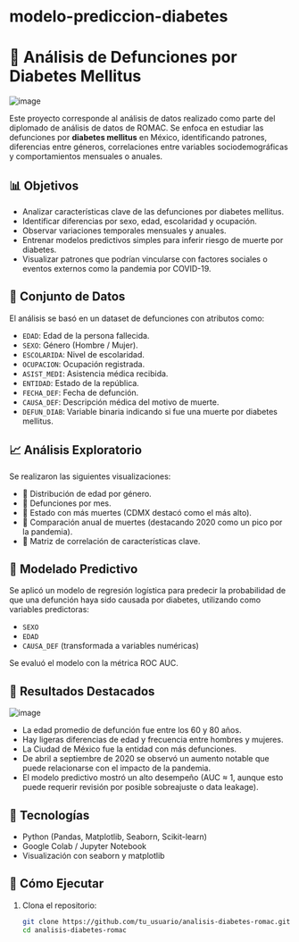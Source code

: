 # modelo-prediccion-diabetes
# 🧬 Análisis de Defunciones por Diabetes Mellitus
![image](https://github.com/user-attachments/assets/87d4fe82-6aec-4996-90d9-3588096d7958)

Este proyecto corresponde al análisis de datos realizado como parte del diplomado de análisis de datos de ROMAC. Se enfoca en estudiar las defunciones por **diabetes mellitus** en México, identificando patrones, diferencias entre géneros, correlaciones entre variables sociodemográficas y comportamientos mensuales o anuales.

## 📊 Objetivos

- Analizar características clave de las defunciones por diabetes mellitus.
- Identificar diferencias por sexo, edad, escolaridad y ocupación.
- Observar variaciones temporales mensuales y anuales.
- Entrenar modelos predictivos simples para inferir riesgo de muerte por diabetes.
- Visualizar patrones que podrían vincularse con factores sociales o eventos externos como la pandemia por COVID-19.

## 🧾 Conjunto de Datos

El análisis se basó en un dataset de defunciones con atributos como:

- `EDAD`: Edad de la persona fallecida.
- `SEXO`: Género (Hombre / Mujer).
- `ESCOLARIDA`: Nivel de escolaridad.
- `OCUPACION`: Ocupación registrada.
- `ASIST_MEDI`: Asistencia médica recibida.
- `ENTIDAD`: Estado de la república.
- `FECHA_DEF`: Fecha de defunción.
- `CAUSA_DEF`: Descripción médica del motivo de muerte.
- `DEFUN_DIAB`: Variable binaria indicando si fue una muerte por diabetes mellitus.

## 📈 Análisis Exploratorio

Se realizaron las siguientes visualizaciones:

- 📌 Distribución de edad por género.
- 📌 Defunciones por mes.
- 📌 Estado con más muertes (CDMX destacó como el más alto).
- 📌 Comparación anual de muertes (destacando 2020 como un pico por la pandemia).
- 📌 Matriz de correlación de características clave.

## 🧠 Modelado Predictivo

Se aplicó un modelo de regresión logística para predecir la probabilidad de que una defunción haya sido causada por diabetes, utilizando como variables predictoras:

- `SEXO`
- `EDAD`
- `CAUSA_DEF` (transformada a variables numéricas)

Se evaluó el modelo con la métrica ROC AUC.

## 🧪 Resultados Destacados
![image](https://github.com/user-attachments/assets/cb8f28ce-ee88-4854-857a-05f195af114a)

- La edad promedio de defunción fue entre los 60 y 80 años.
- Hay ligeras diferencias de edad y frecuencia entre hombres y mujeres.
- La Ciudad de México fue la entidad con más defunciones.
- De abril a septiembre de 2020 se observó un aumento notable que puede relacionarse con el impacto de la pandemia.
- El modelo predictivo mostró un alto desempeño (AUC ≈ 1, aunque esto puede requerir revisión por posible sobreajuste o data leakage).

## 🔧 Tecnologías

- Python (Pandas, Matplotlib, Seaborn, Scikit-learn)
- Google Colab / Jupyter Notebook
- Visualización con seaborn y matplotlib

## 🚀 Cómo Ejecutar

1. Clona el repositorio:
   ```bash
   git clone https://github.com/tu_usuario/analisis-diabetes-romac.git
   cd analisis-diabetes-romac
   ```
